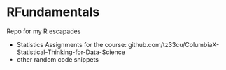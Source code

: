 # RFundamentals
Repo for my R escapades
  + Statistics Assignments for the course: github.com/tz33cu/ColumbiaX-Statistical-Thinking-for-Data-Science
  + other random code snippets
